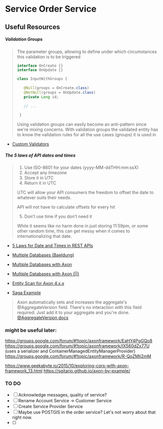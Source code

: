 # Service Order Service

## Useful Resources

##### Validation Groups
> The parameter groups, allowing to define under which circumstances this validation is to be triggered  
> 
>```java
>interface OnCreate {}
>interface OnUpdate {}
>``` 
>
>```java
> class InputWithGroups {
>  
>    @Null(groups = OnCreate.class)
>    @NotNull(groups = OnUpdate.class)
>    private Long id;
>    
>    // ...
>    
>  }
> ```
>
> Using validation groups can easily become an anti-pattern since we're mixing concerns. With validation groups the validated entity has to know the validation rules for all the use cases (groups) it is used in
- [Custom Validators](https://reflectoring.io/bean-validation-with-spring-boot/#implementing-a-custom-validator)

##### The 5 laws of API dates and times
>
> 1. Use ISO-8601 for your dates (yyyy-MM-ddTHH:mm:ssX)
> 2. Accept any timezone
> 3. Store it in UTC
> 4. Return it in UTC
>
>   UTC will allow your API consumers the freedom to offset the date to whatever suits their needs.
>
>   API will not have to calculate offsets for every hit
>
> 5. Don’t use time if you don’t need it
>
>   While it seems like no harm done in just storing 11:59pm, or some other random time, this can get messy when it comes to internationalizing that date.
>   
- [5 Laws for Date and Times in REST APIs](http://apiux.com/2013/03/20/5-laws-api-dates-and-times/)

- [Multiple Databases (Baeldung)](https://www.baeldung.com/spring-data-jpa-multiple-databases)
- [Multiple Databases with Axon](https://groups.google.com/forum/#!topic/axonframework/jXjfO_DNpoU)
- [Multiple Databases with Axon (||)](https://stackoverflow.com/a/61885471)
- [Entity Scan for Axon 4.x.x](https://groups.google.com/forum/#!topic/axonframework/ZZvbIugSfko)
- [Saga Example](https://github.com/AxonFramework/Axon-trader/blob/master/orders/src/main/java/org/axonframework/samples/trader/orders/command/SellTradeManagerSaga.java)

> Axon automatically sets and increases the aggregate's @AggregateVersion field. There's no interaction with this field required: Just add it to your aggregate and you're done.
[@AggregateVersion docs](https://github.com/AxonFramework/AxonFramework/issues/721)

### might be useful later:

https://groups.google.com/forum/#!topic/axonframework/EaHY4PgGQo8
https://groups.google.com/forum/#!topic/axonframework/IX560dZx77U (uses a serializer and ContainerManagedEntityManagerProvider)
https://groups.google.com/forum/#!topic/axonframework/R-QoZMlj2mM

https://www.geekabyte.io/2015/10/exploring-cqrs-with-axon-framework_13.html
https://sgitario.github.io/axon-by-example/

### TO DO
- [ ] Acknowledge messages, quality of service?
- [ ] Rename Account Service -> Customer Service
- [ ] Create Service Provider Service
- [ ] Maybe use POSTGIS in the order service? Let's not worry about that right now.
- [ ] 